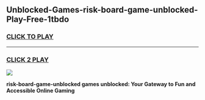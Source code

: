 
## Unblocked-Games-risk-board-game-unblocked-Play-Free-1tbdo
<h3>
<a href="https://premium76.site?title=risk-board-game-unblocked&ref=23A">CLICK TO PLAY</a></h3>
<hr>

<h3>
<a href="https://premium76.site?title=risk-board-game-unblocked&ref=23A">CLICK 2 PLAY</a>
  
</h3>

<a href="https://premium76.site?title=risk-board-game-unblocked&ref=23A"><img src="https://clearcache.store/games.png"></a>


**risk-board-game-unblocked games unblocked: Your Gateway to Fun and Accessible Online Gaming**
